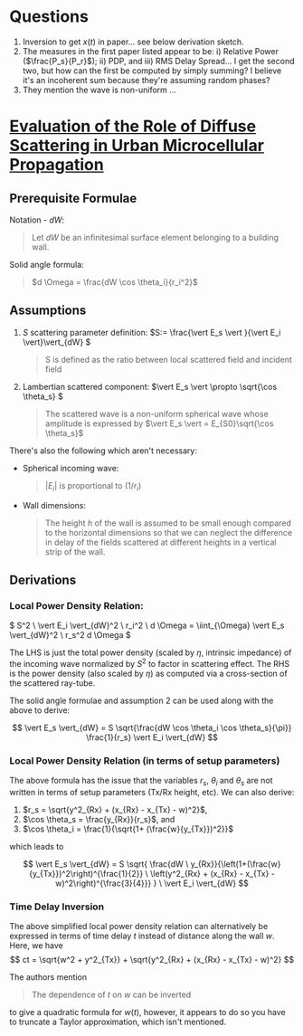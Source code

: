 # Questions
1.  Inversion to get $x(t)$ in paper... see below derivation sketch.
2.  The measures in the first paper listed appear to be: i) Relative Power 
    ($\frac{P_s}{P_r}$); ii) PDP, and iii) RMS Delay Spread... I get the second two,
    but how can the first be computed by simply summing? I believe it's an incoherent
    sum because they're assuming random phases?
4.  They mention the wave is non-uniform ... 



# [Evaluation of the Role of Diffuse Scattering in Urban Microcellular Propagation](../papers/11.Evaluation_of_the_role_of_diffuse_scattering_in_urban_microcellular_propagation.pdf) 

## Prerequisite Formulae

Notation - $dW$:
> Let $dW$ be an infinitesimal surface element belonging to a building wall.

Solid angle formula:
> $d \Omega = \frac{dW \cos \theta_i}{r_i^2}$

## Assumptions

1.  $S$ scattering parameter definition: $S:= \frac{\vert E_s \vert }{\vert E_i 
    \vert}\vert_{dW} $
    > S is defined as the ratio between local scattered field and incident field
2.  Lambertian scattered component: $\vert E_s \vert \propto \sqrt{\cos \theta_s} $
    > The scattered wave is a non-uniform spherical wave whose amplitude is expressed
    by $\vert E_s \vert = E_{S0}\sqrt{\cos \theta_s}$

There's also the following which aren't necessary:

-   Spherical incoming wave:
    > $\vert E_i \vert$ is proportional to $(1/r_i)$
-   Wall dimensions:
    > The height $h$ of the wall is assumed to be small enough compared to the 
    horizontal dimensions so that we can neglect the difference in delay of the
    fields scattered at different heights in a vertical strip of the wall.

## Derivations

### Local Power Density Relation:
$ S^2 \ \vert E_i \vert_{dW}^2 \ r_i^2 \ d \Omega = \iint_{\Omega} \vert E_s \vert_{dW}^2 \ r_s^2 d
\Omega $

The LHS is just the total power density (scaled by $\eta$, intrinsic impedance) of
the incoming wave normalized by $S^2$ to factor in scattering effect.
The RHS is the power density (also scaled by $\eta$) as computed via a cross-section
of the scattered ray-tube.

The solid angle formulae and assumption 2 can be used along with the above to derive:

$$
\vert E_s \vert_{dW} = S \sqrt{\frac{dW \cos \theta_i \cos \theta_s}{\pi}} \frac{1}{r_s} 
\vert E_i \vert_{dW}
$$

### Local Power Density Relation (in terms of setup parameters)
The above formula has the issue that the variables $r_s$, $\theta_i$ and $\theta_s$
are not written in terms of setup parameters (Tx/Rx height, etc). We can also derive:
1. $r_s = \sqrt{y^2_{Rx} + (x_{Rx} - x_{Tx} - w)^2}$,
2. $\cos \theta_s = \frac{y_{Rx}}{r_s}$, and 
3. $\cos \theta_i = \frac{1}{\sqrt{1+ (\frac{w}{y_{Tx}})^2}}$

which leads to

$$
\vert E_s \vert_{dW} = S \sqrt{ \frac{dW \ y_{Rx}}{\left(1+(\frac{w}{y_{Tx}})^2\right)^{\frac{1}{2}} \ \left(y^2_{Rx} + (x_{Rx} - x_{Tx} - w)^2\right)^{\frac{3}{4}}} } \ \vert E_i \vert_{dW}
$$

### Time Delay Inversion

The above simplified local power density relation can alternatively be expressed in
terms of time delay $t$ instead of distance along the wall $w$. Here, we have 
$$
ct = \sqrt{w^2 + y^2_{Tx}} + \sqrt{y^2_{Rx} + (x_{Rx} - x_{Tx} - w)^2}
$$

The authors mention

> The dependence of $t$ on $w$ can be inverted 

to give a quadratic formula for $w(t)$, however, it appears to do so you have to
truncate a Taylor approximation, which isn't mentioned.
